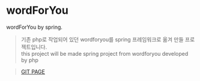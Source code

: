 # wordForYou
wordForYou by spring.

> 기존 php로 작업되어 있던 wordforyou를 spring 프레임워크로 옮겨 만들 프로젝트입니다.<br>
> this project will be made spring project from wordforyou developed by php

> [GIT PAGE](http://geekwims.github.io/wordForYou/)

